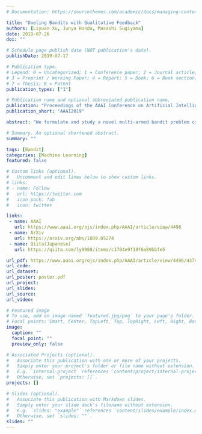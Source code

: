 ```yaml
---
# Documentation: https://sourcethemes.com/academic/docs/managing-content/

title: "Dueling Bandits with Qualitative Feedback"
authors: [Liyuan Xu, Junya Honda, Masashi Sugiyama]
date: 2019-07-26
doi: ""

# Schedule page publish date (NOT publication's date).
publishDate: 2019-07-17

# Publication type.
# Legend: 0 = Uncategorized; 1 = Conference paper; 2 = Journal article;
# 3 = Preprint / Working Paper; 4 = Report; 5 = Book; 6 = Book section;
# 7 = Thesis; 8 = Patent
publication_types: ["1"]

# Publication name and optional abbreviated publication name.
publication: "Proceedings of the AAAI Conference on Artificial Intelligence, 2019"
publication_short: "AAAI2019"

abstract: "We formulate and study a novel multi-armed bandit problem called the qualitative dueling bandit (QDB) problem, where an agent observes not numeric but qualitative feedback by pulling each arm. We employ the same regret as the dueling bandit (DB) problem where the duel is carried out by comparing the qualitative feedback. Although we can naively use classic DB algorithms for solving the QDB problem, this reduction significantly worsens the performance—--actually, in the QDB problem, the probability that one arm wins the duel over another arm can be directly estimated without carrying out actual duels. In this paper 1, we propose such direct algorithms for the QDB problem. Our theoretical analysis shows that the proposed algorithms significantly outperform DB algorithms by incorporating the qualitative feedback, and experimental results also demonstrate vast improvement over the existing DB algorithms."

# Summary. An optional shortened abstract.
summary: ""

tags: [Bandit]
categories: [Machine Learning]
featured: false

# Custom links (optional).
#   Uncomment and edit lines below to show custom links.
# links:
# - name: Follow
#   url: https://twitter.com
#   icon_pack: fab
#   icon: twitter

links:
 - name: AAAI
   url: https://www.aaai.org/ojs/index.php/AAAI/article/view/4496
 - name: ArXiv
   url: https://arxiv.org/abs/1809.05274
 - name: Qiita(Japanese)
   url: https://qiita.com/ly9988/items/c1704e9f19f6e89bbfe5

url_pdf: https://www.aaai.org/ojs/index.php/AAAI/article/view/4496/4374
url_code: 
url_dataset:
url_poster: poster.pdf
url_project:
url_slides:
url_source:
url_video:

# Featured image
# To use, add an image named `featured.jpg/png` to your page's folder. 
# Focal points: Smart, Center, TopLeft, Top, TopRight, Left, Right, BottomLeft, Bottom, BottomRight.
image:
  caption: ""
  focal_point: ""
  preview_only: false

# Associated Projects (optional).
#   Associate this publication with one or more of your projects.
#   Simply enter your project's folder or file name without extension.
#   E.g. `internal-project` references `content/project/internal-project/index.md`.
#   Otherwise, set `projects: []`.
projects: []

# Slides (optional).
#   Associate this publication with Markdown slides.
#   Simply enter your slide deck's filename without extension.
#   E.g. `slides: "example"` references `content/slides/example/index.md`.
#   Otherwise, set `slides: ""`.
slides: ""
---
```

